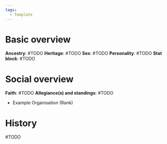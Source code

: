 ```yaml
---
tags:
  - Template
---
```

# Basic overview
**Ancestry**: #TODO 
**Heritage**: #TODO 
**Sex**: #TODO 
**Personality**: #TODO
**Stat block**: #TODO 

# Social overview
**Faith**: #TODO 
**Allegiance(s) and standings**: #TODO 
- Example Organisation (Rank)

# History
#TODO 